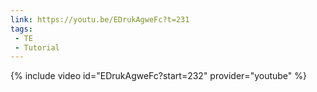 ```yaml
---
link: https://youtu.be/EDrukAgweFc?t=231
tags:
 - TE
 - Tutorial
---
```

{% include video id="EDrukAgweFc?start=232" provider="youtube" %}
